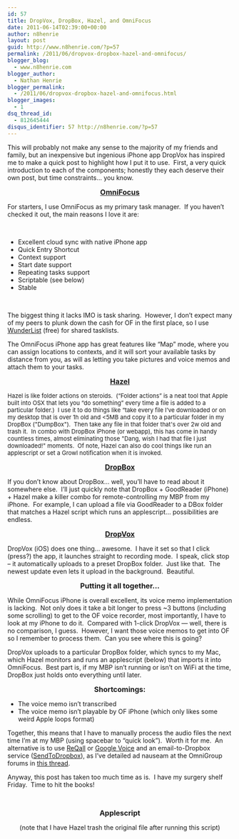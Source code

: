```yaml
---
id: 57
title: DropVox, DropBox, Hazel, and OmniFocus
date: 2011-06-14T02:39:00+00:00
author: n8henrie
layout: post
guid: http://www.n8henrie.com/?p=57
permalink: /2011/06/dropvox-dropbox-hazel-and-omnifocus/
blogger_blog:
  - www.n8henrie.com
blogger_author:
  - Nathan Henrie
blogger_permalink:
  - /2011/06/dropvox-dropbox-hazel-and-omnifocus.html
blogger_images:
  - 1
dsq_thread_id:
  - 812645444
disqus_identifier: 57 http://n8henrie.com/?p=57
---
```

<div>
  <p>
    This will probably not make any sense to the majority of my friends and family, but an inexpensive but ingenious iPhone app DropVox has inspired me to make a quick post to highlight how I put it to use.  First, a very quick introduction to each of the components; honestly they each deserve their own post, but time constraints&#8230; you know.
  </p>
  
  <p style="text-align: center;">
    <a href="http://www.omnigroup.com/products/omnifocus" title="OmniFocus" target="_blank"><span style="font-size: medium;"><strong>OmniFocus</strong></span></a>
  </p>
  
  <p>
    For starters, I use OmniFocus as my primary task manager.  If you haven&#8217;t checked it out, the main reasons I love it are:
  </p>
  
  <p>
     
  </p>
  
  <ul>
    <li>
      Excellent cloud sync with native iPhone app
    </li>
    <li>
      Quick Entry Shortcut
    </li>
    <li>
      Context support
    </li>
    <li>
      Start date support
    </li>
    <li>
      Repeating tasks support
    </li>
    <li>
      Scriptable (see below)
    </li>
    <li>
      Stable
    </li>
  </ul>
  
  <p>
     
  </p>
  
  <p>
    The biggest thing it lacks IMO is task sharing.  However, I don&#8217;t expect many of my peers to plunk down the cash for OF in the first place, so I use <a href="http://www.6wunderkinder.com/wunderlist" title="Wunderlist" target="_blank">WunderList</a> (free) for shared tasklists.
  </p>
  
  <p>
    The OmniFocus iPhone app has great features like &#8220;Map&#8221; mode, where you can assign locations to contexts, and it will sort your available tasks by distance from you, as will as letting you take pictures and voice memos and attach them to your tasks.
  </p>
  
  <p style="text-align: center;">
    <a href="http://www.noodlesoft.com/hazel.php" title="Hazel" target="_blank"><span style="font-size: medium;"><strong>Hazel</strong></span></a>
  </p>
  
  <p style="text-align: left;">
    <span style="font-size: small;">Hazel is like folder actions on steroids.  (&#8220;Folder actions&#8221; is a neat tool that Apple built into OSX that lets you &#8220;do something&#8221; every time a file is added to a particular folder.)  I use it to do things like &#8220;take every file I&#8217;ve downloaded or on my desktop that is over 1h old and <5MB and copy it to a particular folder in my DropBox ("DumpBox").  Then take any file in that folder that's over 2w old and trash it.  In combo with DropBox iPhone (or webapp), this has come in handy countless times, almost eliminating those "Dang, wish I had that file I just downloaded!" moments.  Of note, Hazel can also do cool things like run an applescript or set a Growl notification when it is invoked.</span>
  </p>
  
  <p style="text-align: center;">
    <a href="https://www.dropbox.com/" title="DropBox" target="_blank"><span style="font-size: medium;"><strong>DropBox</strong></span></a>
  </p>
  
  <p>
    If you don&#8217;t know about DropBox&#8230; well, you&#8217;ll have to read about it somewhere else.  I&#8217;ll just quickly note that DropBox + GoodReader (iPhone) + Hazel make a killer combo for remote-controlling my MBP from my iPhone.  For example, I can upload a file via GoodReader to a DBox folder that matches a Hazel script which runs an applescript&#8230; possibilities are endless.
  </p>
  
  <p style="text-align: center;">
    <a href="http://www.irradiatedsoftware.com/dropvox/" title="DropVox" target="_blank"><span style="font-size: medium;"><strong>DropVox</strong></span></a>
  </p>
  
  <p>
    DropVox (iOS) does one thing&#8230; awesome.  I have it set so that I click (press?) the app, it launches straight to recording mode.  I speak, click stop &#8211; it automatically uploads to a preset DropBox folder.  Just like that.  The newest update even lets it upload in the background.  Beautiful.
  </p>
  
  <p style="text-align: center;">
    <span style="font-size: medium;"><strong>Putting it all together&#8230;</strong></span>
  </p>
  
  <p>
    While OmniFocus iPhone is overall excellent, its voice memo implementation is lacking.  Not only does it take a bit longer to press ~3 buttons (including some scrolling) to get to the OF voice recorder, most importantly, I have to look at my iPhone to do it.  Compared with 1-click DropVox &#8212; well, there is no comparison, I guess.  However, I want those voice memos to get into OF so I remember to process them.  Can you see where this is going?
  </p>
  
  <p>
    DropVox uploads to a particular DropBox folder, which syncs to my Mac, which Hazel monitors and runs an applescript (below) that imports it into OmniFocus.  Best part is, if my MBP isn&#8217;t running or isn&#8217;t on WiFi at the time, DropBox just holds onto everything until later.
  </p>
  
  <p style="text-align: center;">
    <span style="font-size: medium;"><strong>Shortcomings:</strong></span>
  </p>
  
  <ul>
    <li>
      The voice memo isn&#8217;t transcribed
    </li>
    <li>
      The voice memo isn&#8217;t playable by OF iPhone (which only likes some weird Apple loops format)
    </li>
  </ul>
  
  <p>
    Together, this means that I have to manually process the audio files the next time I&#8217;m at my MBP (using spacebar to &#8220;quick look&#8221;).  Worth it for me.  An alternative is to use <a href="http://www.reqall.com/" title="ReQall" target="_blank">ReQall</a> or <a href="https://accounts.google.com/ServiceLogin?service=grandcentral&passive=1209600&continue=https://www.google.com/voice&followup=https://www.google.com/voice&ltmpl=open" title="Google Voice" target="_blank">Google Voice</a> and an email-to-Dropbox service (<a href="http://sendtodropbox.com" title="SendToDropbox" target="_blank">SendToDropbox</a>), as I&#8217;ve detailed ad nauseam at the OmniGroup forums in <a href="http://forums.omnigroup.com/showthread.php?t=11543" title="Voice to OmniFocus" target="_blank">this thread</a>.
  </p>
  
  <p>
    Anyway, this post has taken too much time as is.  I have my surgery shelf Friday.  Time to hit the books!
  </p>
  
  <p>
     
  </p>
  
  <p style="text-align: center;">
    <span style="font-size: medium;"><strong>Applescript</strong></span>
  </p>
  
  <p style="text-align: center;">
    (note that I have Hazel trash the original file after running this script)
  </p>
</div>